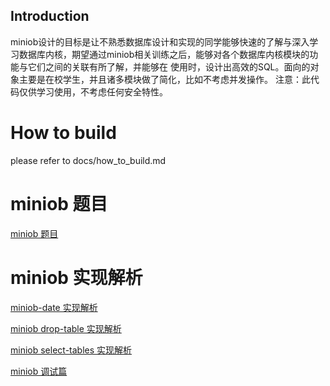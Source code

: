 ## Introduction
miniob设计的目标是让不熟悉数据库设计和实现的同学能够快速的了解与深入学习数据库内核，期望通过miniob相关训练之后，能够对各个数据库内核模块的功能与它们之间的关联有所了解，并能够在
使用时，设计出高效的SQL。面向的对象主要是在校学生，并且诸多模块做了简化，比如不考虑并发操作。
注意：此代码仅供学习使用，不考虑任何安全特性。

# How to build
please refer to docs/how_to_build.md

# miniob 题目
[miniob 题目](https://oceanbase-partner.github.io/lectures-on-dbms-implementation/miniob-topics)

# miniob 实现解析

[miniob-date 实现解析](https://oceanbase-partner.github.io/lectures-on-dbms-implementation/miniob-date-implementation.html)

[miniob drop-table 实现解析](https://oceanbase-partner.github.io/lectures-on-dbms-implementation/miniob-drop-table-implementation.html)

[miniob select-tables 实现解析](https://oceanbase-partner.github.io/lectures-on-dbms-implementation/miniob-select-tables-implementation.html)

[miniob 调试篇](https://oceanbase-partner.github.io/lectures-on-dbms-implementation/miniob-how-to-debug.html)
